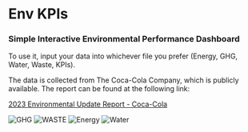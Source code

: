 # Env KPIs

### Simple Interactive Environmental Performance Dashboard

To use it, input your data into whichever file you prefer (Energy, GHG, Water, Waste, KPIs).

The data is collected from The Coca-Cola Company, which is publicly available. The report can be found at the following link:

[2023 Environmental Update Report - Coca-Cola](https://www.coca-colacompany.com/content/dam/company/us/en/reports/2023-environmental-update/2023-environmental-update.pdf)


![GHG](https://github.com/user-attachments/assets/0316f903-1704-4cf3-8eaa-0023f5dd1ac2)
![WASTE](https://github.com/user-attachments/assets/4a31e7f0-eaee-44c3-a2b4-43506c8337fe)
![Energy](https://github.com/user-attachments/assets/cc290f8b-5661-45d4-ba1b-728dcce5011d)
![Water](https://github.com/user-attachments/assets/3a847514-cec2-4139-a10c-df77008509cf)


